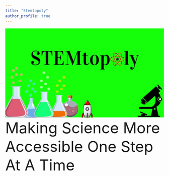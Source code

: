 ```yaml
---
title: "Stemtopoly"
author_profile: true
---
```

![image](/assets/images/StemtopolyPic.PNG)
<font size="90"> Making Science More Accessible One Step At A Time</font>
